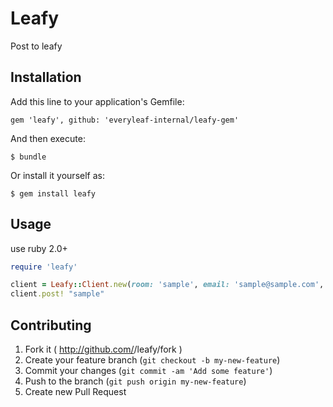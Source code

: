 # Leafy

Post to leafy

## Installation

Add this line to your application's Gemfile:

    gem 'leafy', github: 'everyleaf-internal/leafy-gem'

And then execute:

    $ bundle

Or install it yourself as:

    $ gem install leafy

## Usage

use ruby 2.0+

```rb
require 'leafy'

client = Leafy::Client.new(room: 'sample', email: 'sample@sample.com', password: 'password')
client.post! "sample"
```

## Contributing

1. Fork it ( http://github.com/<my-github-username>/leafy/fork )
2. Create your feature branch (`git checkout -b my-new-feature`)
3. Commit your changes (`git commit -am 'Add some feature'`)
4. Push to the branch (`git push origin my-new-feature`)
5. Create new Pull Request
